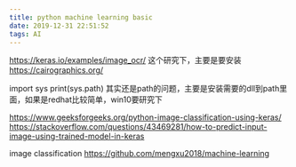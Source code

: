```yaml
---
title: python machine learning basic
date: 2019-12-31 22:51:52
tags: AI
---
```



https://keras.io/examples/image_ocr/
这个研究下，主要是要安装  https://cairographics.org/

import sys
print(sys.path)
其实还是path的问题，主要是安装需要的dll到path里面，如果是redhat比较简单，win10要研究下

https://www.geeksforgeeks.org/python-image-classification-using-keras/
https://stackoverflow.com/questions/43469281/how-to-predict-input-image-using-trained-model-in-keras

image classification
https://github.com/mengxu2018/machine-learning